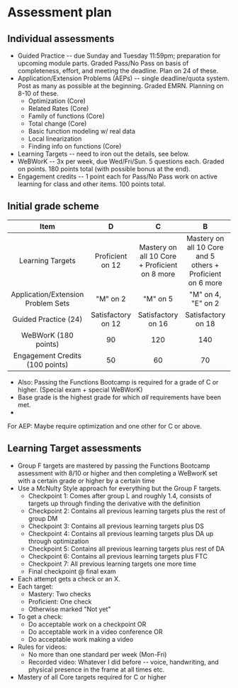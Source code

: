 # Assessment plan

## Individual assessments 

+ Guided Practice -- due Sunday and Tuesday 11:59pm; preparation for upcoming module parts. Graded Pass/No Pass on basis of completeness, effort, and meeting the deadline. Plan on 24 of these. 
+ Application/Extension Problems (AEPs) -- single deadline/quota system. Post as many as possible at the beginning. Graded EMRN. Planning on 8-10 of these. 
  + Optimization (Core) 
  + Related Rates (Core) 
  + Family of functions (Core) 
  + Total change (Core) 
  + Basic function modeling w/ real data 
  + Local linearization 
  + Finding info on functions (Core) 
+ Learning Targets -- need to iron out the details, see below. 
+ WeBWorK -- 3x per week, due Wed/Fri/Sun. 5 questions each. Graded on points. 180 points total (with possible bonus at the end). 
+ Engagement credits -- 1 point each for Pass/No Pass work on active learning for class and other items. 100 points total. 


## Initial grade scheme 

| Item | D    |  C   | B   | A   | 
|:--:  | :--: | :--: |:--: |:--: |
| Learning Targets | Proficient on 12 | Mastery on all 10 Core + Proficient on 8 more | Mastery on all 10 Core and 5 others + Proficient on 6 more | Mastery on all 10 Core and 8 others + Proficient on 6 more |
| Application/Extension Problem Sets | "M" on 2 | "M" on 5 | "M" on 4, "E" on 2 | "M" on 3, "E" on 4| 
Guided Practice (24) | Satisfactory on 12 | Satisfactory on 16 | Satisfactory on 18 | Satisfactory on 20 |
WeBWorK (180 points) | 90 | 120 | 140 | 160 |
Engagement Credits (100 points) | 50 | 60 | 70 | 80 | 


- Also: Passing the Functions Bootcamp  is required for a grade of C or higher. (Special exam + special WeBWorK)  
- Base grade is the highest grade for which *all* requirements have been met. 
- 





For AEP: Maybe require optimization and one other for C or above. 

## Learning Target assessments 

- Group F targets are mastered by passing the Functions Bootcamp assessment with 8/10 or higher and then completing a WeBworK set with a certain grade or higher by a certain time 
- Use a McNulty Style approach for everything but the Group F targets. 
  - Checkpoint 1: Comes after group L and roughly 1.4, consists of targets up through finding the derivative with the definition
  - Checkpoint 2: Contains all previous learning targets plus the rest of group DM 
  - Checkpoint 3: Contains all previous learning targets plus DS
  - Checkpoint 4: Contains all previous learning targets plus DA up through optimization
  - Checkpoint 5: Contains all previous learning targets plus rest of DA 
  - Checkpoint 6: Contains all previous learning targets plus FTC
  - Checkpoint 7: All previous learning targets one more time 
  - Final checkpoint @ final exam 
- Each attempt gets a check or an X. 
- Each target: 
  - Mastery: Two checks
  - Proficient: One check
  - Otherwise marked "Not yet" 
- To get a check:  
  - Do acceptable work on a checkpoint OR
  - Do acceptable work in a video conference OR 
  - Do acceptable work making a video 
- Rules for videos: 
  - No more than one standard per week (Mon-Fri)
  - Recorded video: Whatever I did before -- voice, handwriting, and physical presence in the frame at all times etc. 
- Mastery of all Core targets required for C or higher 
